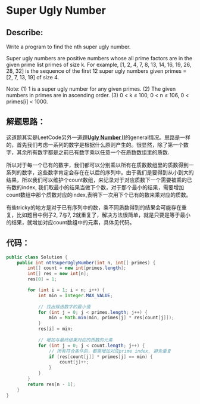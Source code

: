 
# Super Ugly Number

## Describe:

Write a program to find the nth super ugly number.

Super ugly numbers are positive numbers whose all prime factors are in the given prime list primes of size k. For example, [1, 2, 4, 7, 8, 13, 14, 16, 19, 26, 28, 32] is the sequence of the first 12 super ugly numbers given primes = [2, 7, 13, 19] of size 4.

Note:
(1) 1 is a super ugly number for any given primes.
(2) The given numbers in primes are in ascending order.
(3) 0 < k ≤ 100, 0 < n ≤ 106, 0 < primes[i] < 1000.


## 解题思路：
这道题其实是LeetCode另外一道题[**Ugly Number II**](http://zyy1314.com/2016/07/30/leetcode264/)的general情况。思路是一样的，首先我们考虑一系列的数字是根据什么原则产生的。很显然，除了第一个数字，其余所有数字都是之前已有数字乘以任意一个在质数数组里的质数.

所以对于每一个已有的数字，我们都可以分别乘以所有在质数数组里的质数得到一系列的数字，这些数字肯定会存在在以后的序列中。由于我们是要得到从小到大的结果，所以我们可以维护个count数组，来记录对于对应质数下一个需要被乘的已有数的index, 我们取最小的结果当做下个数，对于那个最小的结果，需要增加count数组中那个质数对应的index,表明下一次用下个已有的数来乘对应的质数。

有些tricky的地方是对于已有序列中的数，乘不同质数得到的结果会可能存在重复，比如题目中例子2, 7与7, 2就重复了，解决方法很简单，就是只要是等于最小的结果，就增加对应count数组中的元素，具体见代码。


## 代码：


```java
public class Solution {
    public int nthSuperUglyNumber(int n, int[] primes) {
        int[] count = new int[primes.length];
        int[] res = new int[n];
        res[0] = 1;

        for (int i = 1; i < n; i++) {
            int min = Integer.MAX_VALUE;
            
            // 找出候选数字的最小值
            for (int j = 0; j < primes.length; j++) {
                min = Math.min(min, primes[j] * res[count[j]]);
            }
            res[i] = min;
            
            // 增加与最终结果对应的质数的元素
            for (int j = 0; j < count.length; j++) {
                // 所有符合条件的，都需增加对应prime index, 避免重复
                if (res[count[j]] * primes[j] == min) {
                    count[j]++;
                }
            }
        }
        return res[n - 1];
    }
}


```



